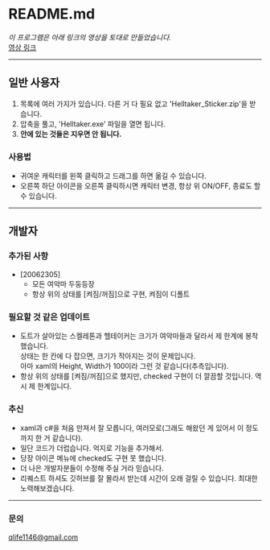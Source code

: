# README.md
_이 프로그램은 아래 링크의 영상을 토대로 만들었습니다._   
[영상 링크](https://youtu.be/UkflQCKjDdg "개발자 라라 님의 영상")
***
## 일반 사용자
1. 목록에 여러 가지가 있습니다. 다른 거 다 필요 없고 'Helltaker_Sticker.zip'을 받습니다.
2. 압축을 풀고, 'Helltaker.exe' 파일을 열면 됩니다.
3. __안에 있는 것들은 지우면 안 됩니다.__

### 사용법
* 귀여운 캐릭터를 왼쪽 클릭하고 드래그를 하면 옮길 수 있습니다.   
* 오른쪽 하단 아이콘을 오른쪽 클릭하시면 캐릭터 변경, 항상 위 ON/OFF, 종료도 할 수 있습니다.
***
## 개발자

### 추가된 사항
* [20062305]
  + 모든 여악마 두둥등장
  + 항상 위의 상태를 [켜짐/꺼짐]으로 구현, 켜짐이 디폴트


### 필요할 것 같은 업데이트
* 도트가 살아있는 스켈레톤과 헬테이커는 크기가 여악마들과 달라서 제 한계에 봉착했습니다.   
상태는 한 칸에 다 잡으면, 크기가 작아지는 것이 문제입니다.   
아마 xaml의 Height, Width가 100이라 그런 것 같습니다(추측입니다).
* 항상 위의 상태를 [켜짐/꺼짐]으로 했지만, checked 구현이 더 깔끔할 것입니다. 역시 제 한계입니다.


### 추신
* xaml과 c#을 처음 만져서 잘 모릅니다, 여러모로(그래도 해왔던 게 있어서 이 정도까지 한 거 같습니다).
* 일단 코드가 더럽습니다. 억지로 기능을 추가해서.
* 당장 아이콘 메뉴에 checked도 구현 못 했습니다.
* 더 나은 개발자분들이 수정해 주실 거라 믿습니다.
* 리퀘스트 하셔도 깃허브를 잘 몰라서 받는데 시간이 오래 걸릴 수 있습니다. 최대한 노력해보겠습니다.
***
### 문의
qlife1146@gmail.com
